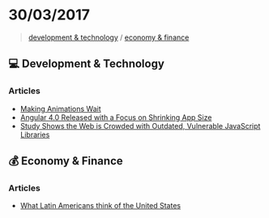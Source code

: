 # 30/03/2017

> [development & technology](#computer-development--technology) / [economy & finance](#moneybag-economy--finance)


## :computer: Development & Technology

### Articles
- [Making Animations Wait](https://css-tricks.com/making-animations-wait/)
- [Angular 4.0 Released with a Focus on Shrinking App Size](https://www.infoq.com/news/2017/03/angular-4-released)
- [Study Shows the Web is Crowded with Outdated, Vulnerable JavaScript Libraries](https://www.infoq.com/news/2017/03/a-web-of-vulnerable-js-libs)


## :moneybag: Economy & Finance

### Articles
- [What Latin Americans think of the United States](http://www.economist.com/blogs/graphicdetail/2016/03/daily-chart-14)